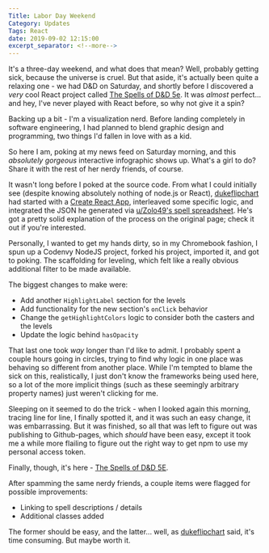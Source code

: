 ```yaml
---
Title: Labor Day Weekend
Category: Updates
Tags: React
date: 2019-09-02 12:15:00
excerpt_separator: <!--more-->
---
```


It's a three-day weekend, and what does that mean? Well, probably getting sick, because the universe is cruel. But that aside, it's actually been quite a relaxing one - we had D&D on Saturday, and shortly before I discovered a *very* cool React project called [The Spells of D&D 5e](https://dukeflipchart.github.io/dndspells/). It was *almost* perfect... and hey, I've never played with React before, so why not give it a spin?

<!--more-->

Backing up a bit - I'm a visualization nerd. Before landing completely in software engineering, I had planned to blend graphic design and programming, two things I'd fallen in love with as a kid.

So here I am, poking at my news feed on Saturday morning, and this *absolutely gorgeous* interactive infographic shows up. What's a girl to do? Share it with the rest of her nerdy friends, of course.

It wasn't long before I poked at the source code. From what I could initially see (despite knowing absolutely nothing of node.js or React), [dukeflipchart](http://github.com/dukeflipchart) had started with a [Create React App](https://github.com/facebook/create-react-app), interleaved some specific logic, and integrated the JSON he generated via [u/Zolo49's spell spreadsheet](https://www.reddit.com/r/DnD/comments/2qs89e/5e_spell_reference_sheets_are_done/). He's got a pretty solid explanation of the process on the original page; check it out if you're interested.

Personally, I wanted to get my hands dirty, so in my Chromebook fashion, I spun up a Codenvy NodeJS project, forked his project, imported it, and got to poking. The scaffolding for leveling, which felt like a really obvious additional filter to be made available.

The biggest changes to make were:
- Add another `HighlightLabel` section for the levels
- Add functionality for the new section's `onClick` behavior
- Change the `getHighlightColors` logic to consider both the casters and the levels
- Update the logic behind `hasOpacity`

That last one took *way* longer than I'd like to admit. I probably spent a couple hours going in circles, trying to find why logic in one place was behaving so different from another place. While I'm tempted to blame the sick on this, realistically, I just don't know the frameworks being used here, so a lot of the more implicit things (such as these seemingly arbitrary property names) just weren't clicking for me.

Sleeping on it seemed to do the trick - when I looked again this morning, tracing line for line, I finally spotted it, and it was such an easy change, it was embarrassing. But it was finished, so all that was left to figure out was publishing to Github-pages, which *should* have been easy, except it took me a while more flailing to figure out the right way to get npm to use my personal access token.

Finally, though, it's here - [The Spells of D&D 5E](https://jenrsparks.github.io/dndspells/).

After spamming the same nerdy friends, a couple items were flagged for possible improvements:
- Linking to spell descriptions / details
- Additional classes added

The former should be easy, and the latter... well, as [dukeflipchart](http://github.com/dukeflipchart) said, it's time consuming. But maybe worth it.

